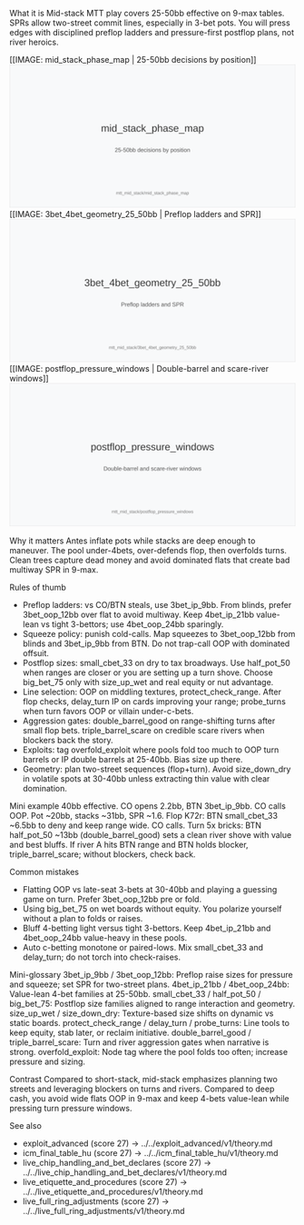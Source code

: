 What it is
Mid-stack MTT play covers 25-50bb effective on 9-max tables. SPRs allow two-street commit lines, especially in 3-bet pots. You will press edges with disciplined preflop ladders and pressure-first postflop plans, not river heroics.

[[IMAGE: mid_stack_phase_map | 25-50bb decisions by position]]
![25-50bb decisions by position](images/mid_stack_phase_map.svg)
[[IMAGE: 3bet_4bet_geometry_25_50bb | Preflop ladders and SPR]]
![Preflop ladders and SPR](images/3bet_4bet_geometry_25_50bb.svg)
[[IMAGE: postflop_pressure_windows | Double-barrel and scare-river windows]]
![Double-barrel and scare-river windows](images/postflop_pressure_windows.svg)

Why it matters
Antes inflate pots while stacks are deep enough to maneuver. The pool under-4bets, over-defends flop, then overfolds turns. Clean trees capture dead money and avoid dominated flats that create bad multiway SPR in 9-max.

Rules of thumb
- Preflop ladders: vs CO/BTN steals, use 3bet_ip_9bb. From blinds, prefer 3bet_oop_12bb over flat to avoid multiway. Keep 4bet_ip_21bb value-lean vs tight 3-bettors; use 4bet_oop_24bb sparingly.
- Squeeze policy: punish cold-calls. Map squeezes to 3bet_oop_12bb from blinds and 3bet_ip_9bb from BTN. Do not trap-call OOP with dominated offsuit.
- Postflop sizes: small_cbet_33 on dry to tax broadways. Use half_pot_50 when ranges are closer or you are setting up a turn shove. Choose big_bet_75 only with size_up_wet and real equity or nut advantage.
- Line selection: OOP on middling textures, protect_check_range. After flop checks, delay_turn IP on cards improving your range; probe_turns when turn favors OOP or villain under-c-bets.
- Aggression gates: double_barrel_good on range-shifting turns after small flop bets. triple_barrel_scare on credible scare rivers when blockers back the story.
- Exploits: tag overfold_exploit where pools fold too much to OOP turn barrels or IP double barrels at 25-40bb. Bias size up there.
- Geometry: plan two-street sequences (flop+turn). Avoid size_down_dry in volatile spots at 30-40bb unless extracting thin value with clear domination.

Mini example
40bb effective. CO opens 2.2bb, BTN 3bet_ip_9bb. CO calls OOP. Pot ~20bb, stacks ~31bb, SPR ~1.6. Flop K72r: BTN small_cbet_33 ~6.5bb to deny and keep range wide. CO calls. Turn 5x bricks: BTN half_pot_50 ~13bb (double_barrel_good) sets a clean river shove with value and best bluffs. If river A hits BTN range and BTN holds blocker, triple_barrel_scare; without blockers, check back.

Common mistakes
- Flatting OOP vs late-seat 3-bets at 30-40bb and playing a guessing game on turn. Prefer 3bet_oop_12bb pre or fold.
- Using big_bet_75 on wet boards without equity. You polarize yourself without a plan to folds or raises.
- Bluff 4-betting light versus tight 3-bettors. Keep 4bet_ip_21bb and 4bet_oop_24bb value-heavy in these pools.
- Auto c-betting monotone or paired-lows. Mix small_cbet_33 and delay_turn; do not torch into check-raises.

Mini-glossary
3bet_ip_9bb / 3bet_oop_12bb: Preflop raise sizes for pressure and squeeze; set SPR for two-street plans.
4bet_ip_21bb / 4bet_oop_24bb: Value-lean 4-bet families at 25-50bb.
small_cbet_33 / half_pot_50 / big_bet_75: Postflop size families aligned to range interaction and geometry.
size_up_wet / size_down_dry: Texture-based size shifts on dynamic vs static boards.
protect_check_range / delay_turn / probe_turns: Line tools to keep equity, stab later, or reclaim initiative.
double_barrel_good / triple_barrel_scare: Turn and river aggression gates when narrative is strong.
overfold_exploit: Node tag where the pool folds too often; increase pressure and sizing.

Contrast
Compared to short-stack, mid-stack emphasizes planning two streets and leveraging blockers on turns and rivers. Compared to deep cash, you avoid wide flats OOP in 9-max and keep 4-bets value-lean while pressing turn pressure windows.

See also
- exploit_advanced (score 27) → ../../exploit_advanced/v1/theory.md
- icm_final_table_hu (score 27) → ../../icm_final_table_hu/v1/theory.md
- live_chip_handling_and_bet_declares (score 27) → ../../live_chip_handling_and_bet_declares/v1/theory.md
- live_etiquette_and_procedures (score 27) → ../../live_etiquette_and_procedures/v1/theory.md
- live_full_ring_adjustments (score 27) → ../../live_full_ring_adjustments/v1/theory.md